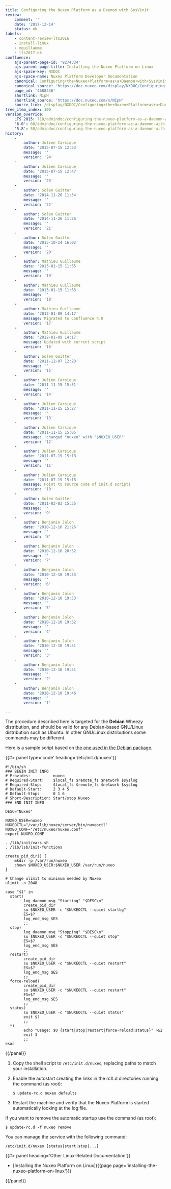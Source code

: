 ```yaml
---
title: Configuring the Nuxeo Platform as a Daemon with SysVinit
review:
    comment: ''
    date: '2017-12-14'
    status: ok
labels:
    - content-review-lts2016
    - install-linux
    - mguillaume
    - lts2017-ok
confluence:
    ajs-parent-page-id: '9274334'
    ajs-parent-page-title: Installing the Nuxeo Platform on Linux
    ajs-space-key: NXDOC
    ajs-space-name: Nuxeo Platform Developer Documentation
    canonical: Configuring+the+Nuxeo+Platform+as+a+Daemon+with+SysVinit
    canonical_source: 'https://doc.nuxeo.com/display/NXDOC/Configuring+the+Nuxeo+Platform+as+a+Daemon+with+SysVinit'
    page_id: '4688436'
    shortlink: NIpH
    shortlink_source: 'https://doc.nuxeo.com/x/NIpH'
    source_link: /display/NXDOC/Configuring+the+Nuxeo+Platform+as+a+Daemon+with+SysVinit
tree_item_index: 100
version_override:
    LTS 2015: 710/admindoc/configuring-the-nuxeo-platform-as-a-daemon-with-sysvinit
    '6.0': 60/admindoc/configuring-the-nuxeo-platform-as-a-daemon-with-sysvinit
    '5.8': 58/admindoc/configuring-the-nuxeo-platform-as-a-daemon-with-sysvinit
history:
    -
        author: Julien Carsique
        date: '2015-07-15 12:53'
        message: ''
        version: '24'
    -
        author: Julien Carsique
        date: '2015-07-15 12:47'
        message: ''
        version: '23'
    -
        author: Solen Guitter
        date: '2014-11-26 11:34'
        message: ''
        version: '22'
    -
        author: Solen Guitter
        date: '2014-11-26 11:26'
        message: ''
        version: '21'
    -
        author: Solen Guitter
        date: '2013-10-14 16:02'
        message: ''
        version: '20'
    -
        author: Mathieu Guillaume
        date: '2013-01-15 11:55'
        message: ''
        version: '19'
    -
        author: Mathieu Guillaume
        date: '2013-01-15 11:53'
        message: ''
        version: '18'
    -
        author: Mathieu Guillaume
        date: '2012-01-09 14:17'
        message: Migrated to Confluence 4.0
        version: '17'
    -
        author: Mathieu Guillaume
        date: '2012-01-09 14:17'
        message: Updated with current script
        version: '16'
    -
        author: Solen Guitter
        date: '2011-12-07 12:23'
        message: ''
        version: '15'
    -
        author: Julien Carsique
        date: '2011-11-15 15:31'
        message: ''
        version: '14'
    -
        author: Julien Carsique
        date: '2011-11-15 15:27'
        message: ''
        version: '13'
    -
        author: Julien Carsique
        date: '2011-11-15 15:05'
        message: 'changed "nuxeo" with "$NUXEO_USER"'
        version: '12'
    -
        author: Julien Carsique
        date: '2011-07-19 15:18'
        message: ''
        version: '11'
    -
        author: Julien Carsique
        date: '2011-07-19 15:18'
        message: Point to source code of init.d scripts
        version: '10'
    -
        author: Solen Guitter
        date: '2011-03-03 15:35'
        message: ''
        version: '9'
    -
        author: Benjamin Jalon
        date: '2010-12-10 21:26'
        message: ''
        version: '8'
    -
        author: Benjamin Jalon
        date: '2010-12-10 20:52'
        message: ''
        version: '7'
    -
        author: Benjamin Jalon
        date: '2010-12-10 19:53'
        message: ''
        version: '6'
    -
        author: Benjamin Jalon
        date: '2010-12-10 19:53'
        message: ''
        version: '5'
    -
        author: Benjamin Jalon
        date: '2010-12-10 19:52'
        message: ''
        version: '4'
    -
        author: Benjamin Jalon
        date: '2010-12-10 19:51'
        message: ''
        version: '3'
    -
        author: Benjamin Jalon
        date: '2010-12-10 19:51'
        message: ''
        version: '2'
    -
        author: Benjamin Jalon
        date: '2010-12-10 19:46'
        message: ''
        version: '1'

---
```

The procedure described here is targeted for the **Debian** Wheezy distribution, and should be valid for any Debian-based GNU/Linux distribution such as Ubuntu. In other GNU/Linux distributions some commands may be different.

Here is a sample script based on [the one used in the Debian package](https://github.com/nuxeo/nuxeo-packaging-debian/blob/master/resources/debian/nuxeo.init).

{{#> panel type='code' heading='/etc/init.d/nuxeo'}}

```
#!/bin/sh
### BEGIN INIT INFO
# Provides:          nuxeo
# Required-Start:    $local_fs $remote_fs $network $syslog
# Required-Stop:     $local_fs $remote_fs $network $syslog
# Default-Start:     2 3 4 5
# Default-Stop:      0 1 6
# Short-Description: Start/stop Nuxeo
### END INIT INFO

DESC="Nuxeo"

NUXEO_USER=nuxeo
NUXEOCTL="/var/lib/nuxeo/server/bin/nuxeoctl"
NUXEO_CONF="/etc/nuxeo/nuxeo.conf"
export NUXEO_CONF

. /lib/init/vars.sh
. /lib/lsb/init-functions

create_pid_dir() {
    mkdir -p /var/run/nuxeo
    chown $NUXEO_USER:$NUXEO_USER /var/run/nuxeo
}

# Change ulimit to minimum needed by Nuxeo
ulimit -n 2048

case "$1" in
  start)
        log_daemon_msg "Starting" "$DESC\n"
        create_pid_dir
        su $NUXEO_USER -c "$NUXEOCTL --quiet startbg"
        ES=$?
        log_end_msg $ES
        ;;
  stop)
        log_daemon_msg "Stopping" "$DESC\n"
        su $NUXEO_USER -c "$NUXEOCTL --quiet stop"
        ES=$?
        log_end_msg $ES
        ;;
  restart)
        create_pid_dir
        su $NUXEO_USER -c "$NUXEOCTL --quiet restart"
        ES=$?
        log_end_msg $ES
        ;;
  force-reload)
        create_pid_dir
        su $NUXEO_USER -c "$NUXEOCTL --quiet restart"
        ES=$?
        log_end_msg $ES
        ;;
  status)
        su $NUXEO_USER -c "$NUXEOCTL --quiet status"
        exit $?
        ;;
  *)
        echo "Usage: $0 {start|stop|restart|force-reload|status}" >&2
        exit 3
        ;;
esac

```

{{/panel}}

1.  Copy the shell script to `/etc/init.d/nuxeo`, replacing paths to match your installation.
2.  Enable the autostart creating the links in the rcX.d directories running the command (as root):

    ```
    $ update-rc.d nuxeo defaults

    ```

3.  Restart the machine and verify that the Nuxeo Platform is started automatically looking at the log file.

If you want to remove the automatic startup use the command (as root):

```
$ update-rc.d -f nuxeo remove

```

You can manage the service with the following command:

```
/etc/init.d/nuxeo [status|start|stop|...]

```

<div class="row" data-equalizer data-equalize-on="medium"><div class="column medium-6">{{#> panel heading='Other Linux-Related Documentation'}}

*   [Installing the Nuxeo Platform on Linux]({{page page='installing-the-nuxeo-platform-on-linux'}})

{{/panel}}</div><div class="column medium-6">

&nbsp;

</div></div>
